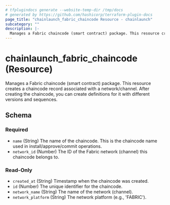 ```yaml
---
# tfplugindocs generate --website-temp-dir /tmp/docs
# generated by https://github.com/hashicorp/terraform-plugin-docs
page_title: "chainlaunch_fabric_chaincode Resource - chainlaunch"
subcategory: ""
description: |-
  Manages a Fabric chaincode (smart contract) package. This resource creates a chaincode record associated with a network/channel. After creating the chaincode, you can create definitions for it with different versions and sequences.
---
```


# chainlaunch_fabric_chaincode (Resource)

Manages a Fabric chaincode (smart contract) package. This resource creates a chaincode record associated with a network/channel. After creating the chaincode, you can create definitions for it with different versions and sequences.



<!-- schema generated by tfplugindocs -->
## Schema

### Required

- `name` (String) The name of the chaincode. This is the chaincode name used in install/approve/commit operations.
- `network_id` (Number) The ID of the Fabric network (channel) this chaincode belongs to.

### Read-Only

- `created_at` (String) Timestamp when the chaincode was created.
- `id` (Number) The unique identifier for the chaincode.
- `network_name` (String) The name of the network (channel).
- `network_platform` (String) The network platform (e.g., 'FABRIC').
